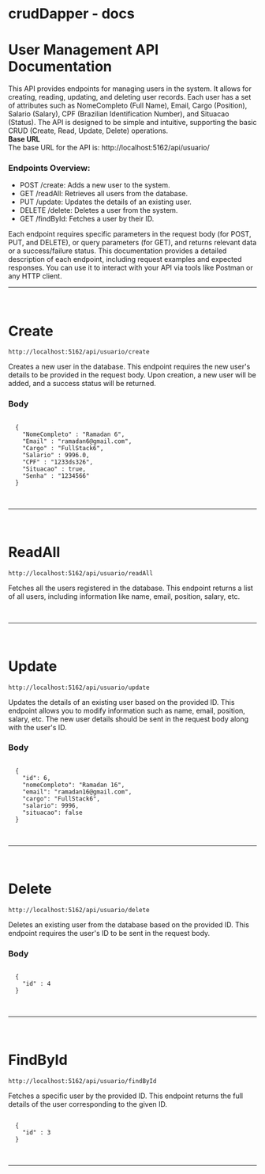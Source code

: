 # crudDapper - docs

# User Management API Documentation

This API provides endpoints for managing users in the system. It allows for creating, reading, updating, and deleting user records. Each user has a set of attributes such as NomeCompleto (Full Name), Email, Cargo (Position), Salario (Salary), CPF (Brazilian Identification Number), and Situacao (Status). The API is designed to be simple and intuitive, supporting the basic CRUD (Create, Read, Update, Delete) operations.
</br>
<b>Base URL</b>
</br>
The base URL for the API is: http://localhost:5162/api/usuario/
</br>
<h3>Endpoints Overview:</h3>
<ul>
  <li>POST /create: Adds a new user to the system.</li>
  <li>GET /readAll: Retrieves all users from the database.</li>
  <li>PUT /update: Updates the details of an existing user.</li>
  <li>DELETE /delete: Deletes a user from the system.</li>
  <li>GET /findById: Fetches a user by their ID.</li>
</ul>

Each endpoint requires specific parameters in the request body (for POST, PUT, and DELETE), or query parameters (for GET), and returns relevant data or a success/failure status.
This documentation provides a detailed description of each endpoint, including request examples and expected responses. You can use it to interact with your API via tools like Postman or any HTTP client.
</br><hr></br>

# Create
<pre><code>http://localhost:5162/api/usuario/create</code></pre>
<p>Creates a new user in the database. This endpoint requires the new user's details to be provided in the request body. Upon creation, a new user will be added, and a success status will be returned.</p>
<h3>Body</h3>
<pre><code>
  {
    "NomeCompleto" : "Ramadan 6",
    "Email" : "ramadan6@gmail.com",
    "Cargo" : "FullStack6",
    "Salario" : 9996.0,
    "CPF" : "1233ds326",
    "Situacao" : true,
    "Senha" : "1234566"
  }
</code></pre>
</br><hr></br>

# ReadAll
<pre><code>http://localhost:5162/api/usuario/readAll</code></pre>
<p>Fetches all the users registered in the database. This endpoint returns a list of all users, including information like name, email, position, salary, etc.</p>
</br><hr></br>

# Update
<pre><code>http://localhost:5162/api/usuario/update</code></pre>
<p>Updates the details of an existing user based on the provided ID. This endpoint allows you to modify information such as name, email, position, salary, etc. The new user details should be sent in the request body along with the user's ID.</p>
<h3>Body</h3>
<pre><code>
  {
    "id": 6,
    "nomeCompleto": "Ramadan 16",
    "email": "ramadan16@gmail.com",
    "cargo": "FullStack6",
    "salario": 9996,
    "situacao": false
  }
</code></pre>
</br><hr></br>

# Delete
<pre><code>http://localhost:5162/api/usuario/delete</code></pre>
<p>Deletes an existing user from the database based on the provided ID. This endpoint requires the user's ID to be sent in the request body.</p>
<h3>Body</h3>
<pre><code>
  {
    "id" : 4
  }
</code></pre>
</br><hr></br>

# FindById
<pre><code>http://localhost:5162/api/usuario/findById</code></pre>
<p>Fetches a specific user by the provided ID. This endpoint returns the full details of the user corresponding to the given ID.</p>
<pre><code>
  {
    "id" : 3
  }
</code></pre>
</br><hr></br>
